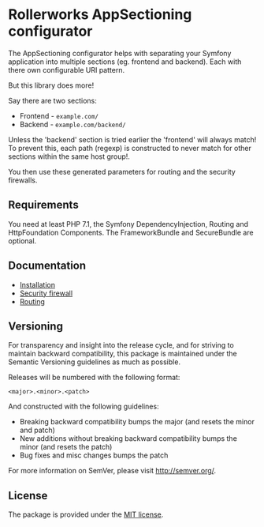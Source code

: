 Rollerworks AppSectioning configurator
======================================

The AppSectioning configurator helps with separating your Symfony application
into multiple sections (eg. frontend and backend). Each with there own
configurable URI pattern.

But this library does more!

Say there are two sections:

* Frontend - `example.com/`
* Backend  - `example.com/backend/`

Unless the 'backend' section is tried earlier the 'frontend' will always match!
To prevent this, each path (regexp) is constructed to never match for other
sections within the same host group!.

You then use these generated parameters for routing and the security firewalls.

Requirements
------------

You need at least PHP 7.1, the Symfony DependencyInjection, Routing and
HttpFoundation Components. The FrameworkBundle and SecureBundle are optional.

Documentation
-------------

 * [Installation](docs/install.md)
 * [Security firewall](docs/firewall.md)
 * [Routing](docs/routing.md)

Versioning
----------

For transparency and insight into the release cycle, and for striving
to maintain backward compatibility, this package is maintained under
the Semantic Versioning guidelines as much as possible.

Releases will be numbered with the following format:

`<major>.<minor>.<patch>`

And constructed with the following guidelines:

* Breaking backward compatibility bumps the major (and resets the minor and patch)
* New additions without breaking backward compatibility bumps the minor (and resets the patch)
* Bug fixes and misc changes bumps the patch

For more information on SemVer, please visit <http://semver.org/>.

License
-------

The package is provided under the [MIT license](LICENSE).
